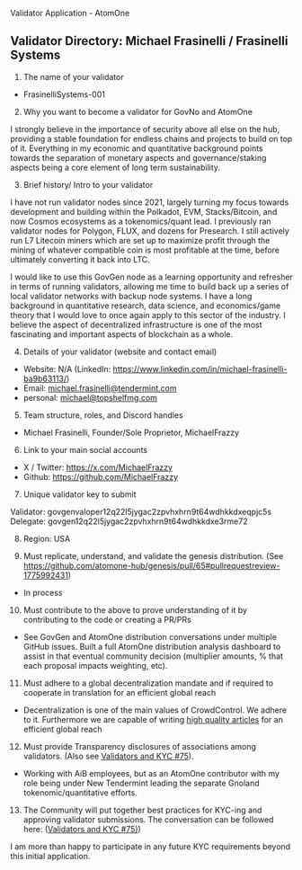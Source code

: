 Validator Application - AtomOne

## Validator Directory: Michael Frasinelli / Frasinelli Systems

1) The name of your validator

- FrasinelliSystems-001

2) Why you want to become a validator for GovNo and AtomOne

I strongly believe in the importance of security above all else on the hub, providing a stable foundation for endless chains and projects to build on top of it. Everything in my economic and quantitative background points towards the separation of monetary aspects and governance/staking aspects being a core element of long term sustainability. 

3) Brief history/ Intro to your validator

I have not run validator nodes since 2021, largely turning my focus towards development and building within the Polkadot, EVM, Stacks/Bitcoin, and now Cosmos ecosystems as a tokenomics/quant lead. I previously ran validator nodes for Polygon, FLUX, and dozens for Presearch. I still actively run L7 Litecoin miners which are set up to maximize profit through the mining of whatever compatible coin is most profitable at the time, before ultimately converting it back into LTC.

I would like to use this GovGen node as a learning opportunity and refresher in terms of running validators, allowing me time to build back up a series of local validator networks with backup node systems. I have a long background in quantitative research, data science, and economics/game theory that I would love to once again apply to this sector of the industry. I believe the aspect of decentralized infrastructure is one of the most fascinating and important aspects of blockchain as a whole. 

4) Details of your validator (website and contact email)

  - Website: N/A (LinkedIn: https://www.linkedin.com/in/michael-frasinelli-ba9b63113/)
  - Email: michael.frasinelli@tendermint.com
  - personal:  michael@topshelfmg.com

5) Team structure, roles, and Discord handles

- Michael Frasinelli, Founder/Sole Proprietor, MichaelFrazzy

6) Link to your main social accounts

  - X / Twitter: https://x.com/MichaelFrazzy
  - Github: https://github.com/MichaelFrazzy

7) Unique validator key to submit

Validator: govgenvaloper12q22l5jygac2zpvhxhrn9t64wdhkkdxeqpjc5s
Delegate: govgen12q22l5jygac2zpvhxhrn9t64wdhkkdxe3rme72

8) Region: USA

9) Must replicate, understand, and validate the genesis distribution. (See https://github.com/atomone-hub/genesis/pull/65#pullrequestreview-1775992431)

  - In process

10) Must contribute to the above to prove understanding of it by contributing to the code or creating a PR/PRs

  - See GovGen and AtomOne distribution conversations under multiple GitHub issues. Built a full AtomOne distribution analysis dashboard to assist in that eventual community decision (multiplier amounts, % that each proposal impacts weighting, etc).

11) Must adhere to a global decentralization mandate and if required to cooperate in translation for an efficient global reach

  - Decentralization is one of the main values of CrowdControl. We adhere to it. Furthermore we are capable of writing [high quality articles](https://medium.com/coinmonks/the-ultimate-cosmos-delegation-guide-for-real-idiots-87ebc6518145) for an efficient global reach

12) Must provide Transparency disclosures of associations among validators. (Also see [Validators and KYC #75](https://github.com/atomone-hub/genesis/issues/75#issue-2034573094)).

  - Working with AiB employees, but as an AtomOne contributor with my role being under New Tendermint leading the separate Gnoland tokenomic/quantitative efforts.

13) The Community will put together best practices for KYC-ing and approving validator submissions. The conversation can be followed here: ([Validators and KYC #75)](https://github.com/atomone-hub/genesis/issues/75#issue-2034573094))

I am more than happy to participate in any future KYC requirements beyond this initial application. 
